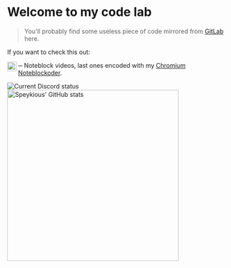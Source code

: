 # Welcome to my code lab

> You'll probably find some useless piece of code mirrored from [GitLab](https://gitlab.com/Speykious) here.

If you want to check this out:

[<img align='left' alt="YouTube channel" width='22px' src='https://upload.wikimedia.org/wikipedia/commons/0/09/YouTube_full-color_icon_%282017%29.svg' />][ytb] ─ Noteblock videos, last ones encoded with my [Chromium Noteblockoder](https://gitlab.com/Speykious/noteblockoder).
  
<img alt="Current Discord status" src='https://discord.c99.nl/widget/theme-3/358960666238910465.png' />

<img alt="Speykious' GitHub stats" src='https://github-readme-stats.vercel.app/api?username=Speykious&show_incos=true&hide_border=true&theme=tokyonight' width='395px' />


[ytb]: https://www.youtube.com/channel/UCOiJt_VwWxzo-MJB_ANxqvA
